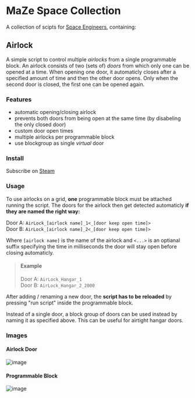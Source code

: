 # MaZe Space Collection

A collection of scipts for [Space Engineers](https://www.spaceengineersgame.com/), containing:

## Airlock
A simple script to control multiple *airlocks* from a single programmable block.
An airlock consists of two (sets of) *doors* from which only one can be opened at a time. When opening one door, it automaticly closes after a specified amount of time and then the other door opens. Only when the second door is closed, the first one can be opened again.

### Features
- automatic opening/closing airlock
- prevents both doors from being open at the same time (by disabeling the only closed door)
- custom door open times
- multiple airlocks per programmable block
- use blockgroup as single *virtual* door

### Install
Subscribe on [Steam](https://steamcommunity.com/sharedfiles/filedetails/?id=2959314579)

### Usage
To use airlocks on a grid, **one** programmable block must be attached running the script. The doors for the airlock then get detected automaticly **if they are named the right way:** 

Door A: `AirLock_[airlock name]_1<_[door keep open time]>`  
Door B: `AirLock_[airlock name]_2<_[door keep open time]>` 

Where `[airlock name]` is the name of the airlock and `<...>` is an optianal suffix specifying the time in milliseconds the door will stay open before closing automaticly.

> #### Example  
> Door A: `AirLock_Hangar_1`  
> Door B: `AirLock_Hangar_2_2000`


After adding / renaming a new door, the **script has to be reloaded** by pressing "run script" inside the programmable block.

Instead of a single door, a block group of doors can be used instead by naming it as specified above. This can be useful for airtight hangar doors.

### Images
#### Airlock Door
![image](https://user-images.githubusercontent.com/47496388/230710782-4af1a398-97bb-4cff-88a9-811338440e98.png)
#### Programmable Block
![image](https://user-images.githubusercontent.com/47496388/230712251-5f79c127-edf1-4223-a3d9-239f305233b0.png)
